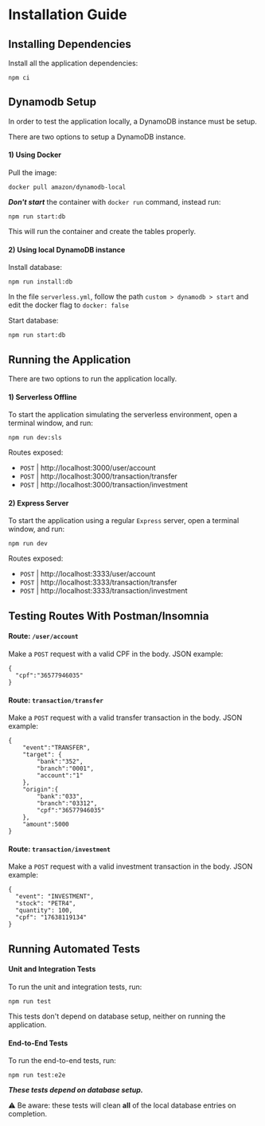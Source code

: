 # Installation Guide

## Installing Dependencies

Install all the application dependencies:
```
npm ci
```

## Dynamodb Setup 

In order to test the application locally, a DynamoDB instance must be setup.

There are two options to setup a DynamoDB instance.

#### 1) Using Docker

Pull the image:
```
docker pull amazon/dynamodb-local
```

***Don't start*** the container with `docker run` command, instead run:

```
npm run start:db
```
This will run the container and create the tables properly.

#### 2) Using local DynamoDB instance

Install database:
```
npm run install:db
```
In the file `serverless.yml`, follow the path `custom > dynamodb > start` and edit the docker flag to `docker: false`

Start database:
```
npm run start:db
```

## Running the Application

There are two options to run the application locally.

#### 1) Serverless Offline

To start the application simulating the serverless environment, open a terminal window, and run:
```
npm run dev:sls
```

Routes exposed:
  - `POST` | http://localhost:3000/user/account                           
  - `POST` | http://localhost:3000/transaction/transfer                   
  - `POST` | http://localhost:3000/transaction/investment     


#### 2) Express Server

To start the application using a regular `Express` server, open a terminal window, and run:
```
npm run dev
```

Routes exposed:
  - `POST` | http://localhost:3333/user/account                           
  - `POST` | http://localhost:3333/transaction/transfer                   
  - `POST` | http://localhost:3333/transaction/investment    

## Testing Routes With Postman/Insomnia

#### Route: `/user/account`

Make a `POST` request with a valid CPF in the body. JSON example:
```
{
  "cpf":"36577946035"
}
```

#### Route: `transaction/transfer`

Make a `POST` request with a valid transfer transaction in the body. JSON example:
```
{
	"event":"TRANSFER",
	"target": {
		"bank":"352",
		"branch":"0001",
		"account":"1"
	},
	"origin":{
		"bank":"033",
		"branch":"03312",
		"cpf":"36577946035"
	},
	"amount":5000
}
```

#### Route: `transaction/investment`

Make a `POST` request with a valid investment transaction in the body. JSON example:
```
{
  "event": "INVESTMENT",
  "stock": "PETR4",
  "quantity": 100,
  "cpf": "17638119134"
}
```

## Running Automated Tests

#### Unit and Integration Tests

To run the unit and integration tests, run:
```
npm run test
```
This tests don't depend on database setup, neither on running the application.

#### End-to-End Tests

To run the end-to-end tests, run:
```
npm run test:e2e
```

***These tests depend on database setup.***

⚠ Be aware: these tests will clean **all** of the local database entries on completion.